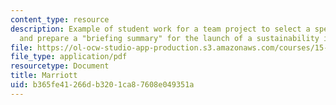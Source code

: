 ```yaml
---
content_type: resource
description: Example of student work for a team project to select a specific organization
  and prepare a "briefing summary" for the launch of a sustainability initiative.
file: https://ol-ocw-studio-app-production.s3.amazonaws.com/courses/15-972-professional-seminar-in-sustainability-spring-2010/b365fe41266db3201ca87608e049351a_MIT15_972S10_pres04.pdf
file_type: application/pdf
resourcetype: Document
title: Marriott
uid: b365fe41-266d-b320-1ca8-7608e049351a
---
```

